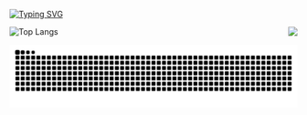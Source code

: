 [![Typing SVG](https://readme-typing-svg.demolab.com?font=Fira+Code&pause=1000&width=435&lines=Hi+There%EF%BC%81This+Is+elfaw775!!;Welcome+To+My+Homepage%EF%BC%81%EF%BC%81%EF%BC%81)](https://git.io/typing-svg)





<img align="right" src="https://github-readme-stats.vercel.app/api?username=elfaw775&show_icons=true&theme=ambient_gradient&count_private=true" />


![Top Langs](https://github-readme-stats.vercel.app/api/top-langs/?username=elfaw775)


<picture>
  <source media="(prefers-color-scheme: dark)" srcset="https://raw.githubusercontent.com/elfaw775/elfaw775/output/github-contribution-grid-snake-dark.svg">
  <source media="(prefers-color-scheme: light)" srcset="https://raw.githubusercontent.com/elfaw775/elfaw775/output/github-contribution-grid-snake.svg">
  <img alt="github contribution grid snake animation" src="https://raw.githubusercontent.com/elfaw775/elfaw775/output/github-contribution-grid-snake.svg">
</picture>
